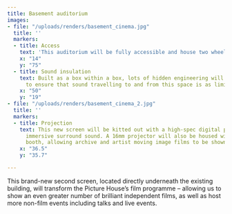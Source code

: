 ```yaml
---
title: Basement auditorium
images:
- file: "/uploads/renders/basement_cinema.jpg"
  title: ''
  markers:
  - title: Access
    text: 'This auditorium will be fully accessible and house two wheelchair spaces. '
    x: "14"
    y: "75"
  - title: Sound insulation
    text: Built as a box within a box, lots of hidden engineering will be utilised
      to ensure that sound travelling to and from this space is as limited possible.
    x: "50"
    y: "19"
- file: "/uploads/renders/basement_cinema_2.jpg"
  title: ''
  markers:
  - title: Projection
    text: This new screen will be kitted out with a high-spec digital projector and
      immersive surround sound. A 16mm projector will also be housed within the projection
      booth, allowing archive and artist moving image films to be shown.
    x: "36.5"
    y: "35.7"

---
```

This brand-new second screen, located directly underneath the existing building, will transform the Picture House’s film programme – allowing us to show an even greater number of brilliant independent films, as well as host more non-film events including talks and live events.